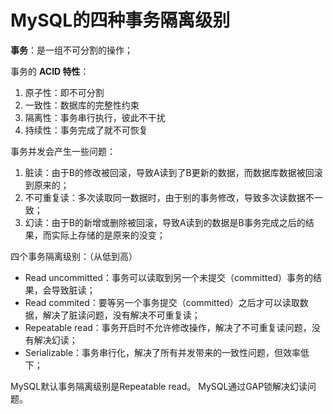 # MySQL的四种事务隔离级别

**事务**：是一组不可分割的操作；

事务的 **ACID 特性**：

1. 原子性：即不可分割
2. 一致性：数据库的完整性约束
3. 隔离性：事务串行执行，彼此不干扰
4. 持续性：事务完成了就不可恢复

事务并发会产生一些问题：

1. 脏读：由于B的修改被回滚，导致A读到了B更新的数据，而数据库数据被回滚到原来的；
2. 不可重复读：多次读取同一数据时，由于别的事务修改，导致多次读数据不一致；
3. 幻读：由于B的新增或删除被回滚，导致A读到的数据是B事务完成之后的结果，而实际上存储的是原来的没变；

四个事务隔离级别：（从低到高）

- Read uncommitted：事务可以读取到另一个未提交（committed）事务的结果，会导致脏读；
- Read commited：要等另一个事务提交（committed）之后才可以读取数据，解决了脏读问题，没有解决不可重复读；
- Repeatable read：事务开启时不允许修改操作，解决了不可重复读问题，没有解决幻读；
- Serializable：事务串行化，解决了所有并发带来的一致性问题，但效率低下；

MySQL默认事务隔离级别是Repeatable read。
MySQL通过GAP锁解决幻读问题。
